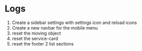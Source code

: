 # Logs

1. Create a sidebar settings with settings icon and reload icons
2. Create a new navbar for the mobile menu
3. reset the moving object
4. reset the service-card
5. reset the footer 2 list sections
